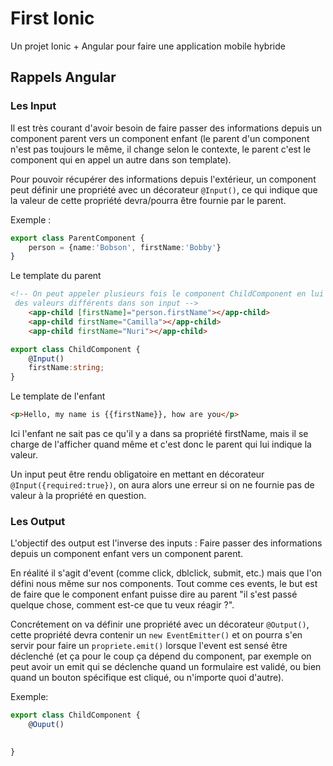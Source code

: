 # First Ionic

Un projet Ionic + Angular pour faire une application mobile hybride


## Rappels Angular
### Les Input
Il est très courant d'avoir besoin de faire passer des informations depuis un component parent vers un component enfant (le parent d'un component n'est pas toujours le même, il change selon le contexte, le parent c'est le component qui en appel un autre dans son template).

Pour pouvoir récupérer des informations depuis l'extérieur, un component peut définir une propriété avec un décorateur `@Input()`, ce qui indique que la valeur de cette propriété devra/pourra être fournie par le parent.

Exemple :
```ts
export class ParentComponent {
    person = {name:'Bobson', firstName:'Bobby'}
}
```
Le template du parent
```html
<!-- On peut appeler plusieurs fois le component ChildComponent en lui donnant
 des valeurs différents dans son input -->
    <app-child [firstName]="person.firstName"></app-child>
    <app-child firstName="Camilla"></app-child>
    <app-child firstName="Nuri"></app-child>
```

```ts
export class ChildComponent {
    @Input()
    firstName:string;
}
```
Le template de l'enfant
```html
<p>Hello, my name is {{firstName}}, how are you</p>
```
Ici l'enfant ne sait pas ce qu'il y a dans sa propriété firstName, mais il se charge de l'afficher quand même et c'est donc le parent qui lui indique la valeur.

Un input peut être rendu obligatoire en mettant en décorateur `@Input({required:true})`, on aura alors une erreur si on ne fournie pas de valeur à la propriété en question.

### Les Output
L'objectif des output est l'inverse des inputs : Faire passer des informations depuis un component enfant vers un component parent.

En réalité il s'agit d'event (comme click, dblclick, submit, etc.) mais que l'on défini nous même sur nos components. Tout comme ces events, le but est de faire que le component enfant puisse dire au parent "il s'est passé quelque chose, comment est-ce que tu veux réagir ?".

Concrétement on va définir une propriété avec un décorateur `@Output()`, cette propriété devra contenir un `new EventEmitter()` et on pourra s'en servir pour faire un `propriete.emit()` lorsque l'event est sensé être déclenché (et ça pour le coup ça dépend du component, par exemple on peut avoir un emit qui se déclenche quand un formulaire est validé, ou bien quand un bouton spécifique est cliqué, ou n'importe quoi d'autre).

Exemple: 
```ts
export class ChildComponent {
    @Ouput()
    

}
